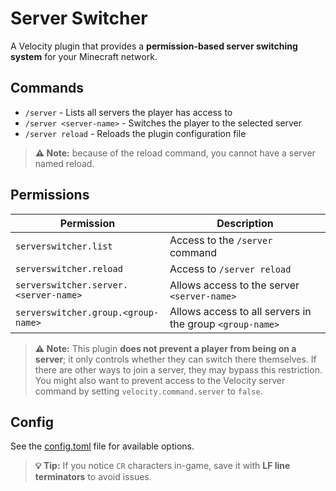 # Server Switcher
A Velocity plugin that provides a **permission-based server switching system** for your Minecraft network.

## Commands
- `/server` - Lists all servers the player has access to
- `/server <server-name>` - Switches the player to the selected server
- `/server reload` - Reloads the plugin configuration file

> **⚠️ Note:** because of the reload command, you cannot have a server named reload.

## Permissions

| Permission                            | Description                                              |
|---------------------------------------|----------------------------------------------------------|
| `serverswitcher.list`                 | Access to the `/server` command                          |
| `serverswitcher.reload`               | Access to `/server reload`                               |
| `serverswitcher.server.<server-name>` | Allows access to the server `<server-name>`              |
| `serverswitcher.group.<group-name>`   | Allows access to all servers in the group `<group-name>` |


> **⚠️ Note:** This plugin **does not prevent a player from being on a server**; it only controls whether they can switch there themselves. If there are other ways to join a server, they may bypass this restriction. You might also want to prevent access to the Velocity server command by setting `velocity.command.server` to `false`.

## Config
See the [config.toml](/src/main/resources/config.toml) file for available options.

> **💡 Tip:** If you notice `CR` characters in-game, save it with **LF line terminators** to avoid issues.